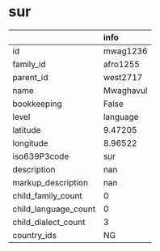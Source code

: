 # sur
|                      | info      |
|:---------------------|:----------|
| id                   | mwag1236  |
| family_id            | afro1255  |
| parent_id            | west2717  |
| name                 | Mwaghavul |
| bookkeeping          | False     |
| level                | language  |
| latitude             | 9.47205   |
| longitude            | 8.96522   |
| iso639P3code         | sur       |
| description          | nan       |
| markup_description   | nan       |
| child_family_count   | 0         |
| child_language_count | 0         |
| child_dialect_count  | 3         |
| country_ids          | NG        |